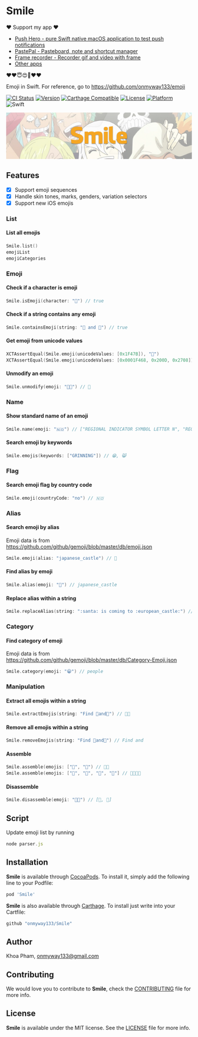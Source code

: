# Smile

❤️ Support my app ❤️ 

- [Push Hero - pure Swift native macOS application to test push notifications](https://www.producthunt.com/posts/push-hero-2)
- [PastePal - Pasteboard, note and shortcut manager](https://www.producthunt.com/posts/pastepal)
- [Frame recorder - Recorder gif and video with frame](https://www.producthunt.com/posts/frame-recorder)
- [Other apps](https://onmyway133.github.io/projects/)

❤️❤️😇😍🤘❤️❤️

Emoji in Swift. For reference, go to https://github.com/onmyway133/emoji

[![CI Status](http://img.shields.io/travis/onmyway133/Smile.svg?style=flat)](https://travis-ci.org/onmyway133/Smile)
[![Version](https://img.shields.io/cocoapods/v/Smile.svg?style=flat)](http://cocoadocs.org/docsets/Smile)
[![Carthage Compatible](https://img.shields.io/badge/Carthage-compatible-4BC51D.svg?style=flat)](https://github.com/Carthage/Carthage)
[![License](https://img.shields.io/cocoapods/l/Smile.svg?style=flat)](http://cocoadocs.org/docsets/Smile)
[![Platform](https://img.shields.io/cocoapods/p/Smile.svg?style=flat)](http://cocoadocs.org/docsets/Smile)
![Swift](https://img.shields.io/badge/%20in-swift%204.0-orange.svg)

![](Screenshots/Banner.png)

## Features

- [x] Support emoji sequences
- [x] Handle skin tones, marks, genders, variation selectors
- [x] Support new iOS emojis

### List

#### List all emojis

```swift
Smile.list()
emojiList
emojiCategories
```

### Emoji

#### Check if a character is emoji

```swift
Smile.isEmoji(character: "🎉") // true
```

#### Check if a string contains any emoji

```swift
Smile.containsEmoji(string: "🎈 and 🎁") // true
```

#### Get emoji from unicode values

```swift
XCTAssertEqual(Smile.emoji(unicodeValues: [0x1F47B]), "👻")
XCTAssertEqual(Smile.emoji(unicodeValues: [0x0001F468, 0x200D, 0x2708]), "👨‍✈")
```

#### Unmodify an emoji

```swift
Smile.unmodify(emoji: "👨🏿") // 👨
```

### Name

#### Show standard name of an emoji

```swift
Smile.name(emoji: "🇳🇴") // ["REGIONAL INDICATOR SYMBOL LETTER N", "REGIONAL INDICATOR SYMBOL LETTER O"])
```

#### Search emoji by keywords

```swift
Smile.emojis(keywords: ["GRINNING"]) // 😁, 😸
```

### Flag

#### Search emoji flag by country code

```swift
Smile.emoji(countryCode: "no") // 🇳🇴
```

### Alias

#### Search emoji by alias

Emoji data is from https://github.com/github/gemoji/blob/master/db/emoji.json

```swift
Smile.emoji(alias: "japanese_castle") // 🏯
```

#### Find alias by emoji

```swift
Smile.alias(emoji: "🏯") // japanese_castle
```

#### Replace alias within a string

```swift
Smile.replaceAlias(string: ":santa: is coming to :european_castle:") // 🎅 is coming to 🏰
```

### Category

#### Find category of emoji

Emoji data is from https://github.com/github/gemoji/blob/master/db/Category-Emoji.json

```swift
Smile.category(emoji: "😁") // people
```

### Manipulation

#### Extract all emojis within a string

```swift
Smile.extractEmojis(string: "Find 🔑and🔎") // 🔑🔎
```

#### Remove all emojis within a string

```swift
Smile.removeEmojis(string: "Find 🔑and🔎") // Find and
```

#### Assemble

```swift
Smile.assemble(emojis: ["👨", "🏫") // 👨‍🏫
Smile.assemble(emojis: ["👨", "👩", "👧", "👦"] // 👨‍👩‍👧‍👦
```

#### Disassemble

```swift
Smile.disassemble(emoji: "👨‍🏫") // [👨, 🏫]
```

## Script

Update emoji list by running

```js
node parser.js
```

## Installation

**Smile** is available through [CocoaPods](http://cocoapods.org). To install
it, simply add the following line to your Podfile:

```ruby
pod 'Smile'
```

**Smile** is also available through [Carthage](https://github.com/Carthage/Carthage).
To install just write into your Cartfile:

```ruby
github "onmyway133/Smile"
```

## Author

Khoa Pham, onmyway133@gmail.com

## Contributing

We would love you to contribute to **Smile**, check the [CONTRIBUTING](https://github.com/onmyway133/Smile/blob/master/CONTRIBUTING.md) file for more info.

## License

**Smile** is available under the MIT license. See the [LICENSE](https://github.com/onmyway133/Smile/blob/master/LICENSE.md) file for more info.

